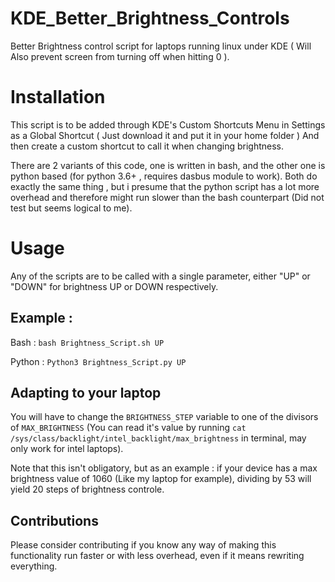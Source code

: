 # KDE_Better_Brightness_Controls
Better Brightness control script for laptops running linux under KDE ( Will Also prevent screen from turning off when hitting 0 ).


# Installation

This script is to be added through KDE's Custom Shortcuts Menu in Settings as a Global Shortcut ( Just download it and put it in your home folder ) And then create a custom shortcut to call it when changing brightness.

There are 2 variants of this code, one is written in bash, and the other one is python based (for python 3.6+ , requires dasbus module to work).
Both do exactly the same thing , but i presume that the python script has a lot more overhead and therefore might run slower than the bash counterpart (Did not test but seems logical to me).

# Usage 

Any of the scripts are to be called with a single parameter, either "UP" or "DOWN" for brightness UP or DOWN respectively.

## Example : 
Bash : 
 `bash Brightness_Script.sh UP`
 
Python : 
  `Python3 Brightness_Script.py UP`

## Adapting to your laptop
You will have to change the `BRIGHTNESS_STEP` variable to one of the divisors of `MAX_BRIGHTNESS` (You can read it's value by running `cat /sys/class/backlight/intel_backlight/max_brightness` in terminal, may only work for intel laptops).

Note that this isn't obligatory, but as an example :  if your device has a max brightness value of 1060 (Like my laptop for example), dividing by 53 will yield 20 steps of brightness controle.


## Contributions
Please consider contributing if you know any way of making this functionality run faster or with less overhead, even if it means rewriting everything.
